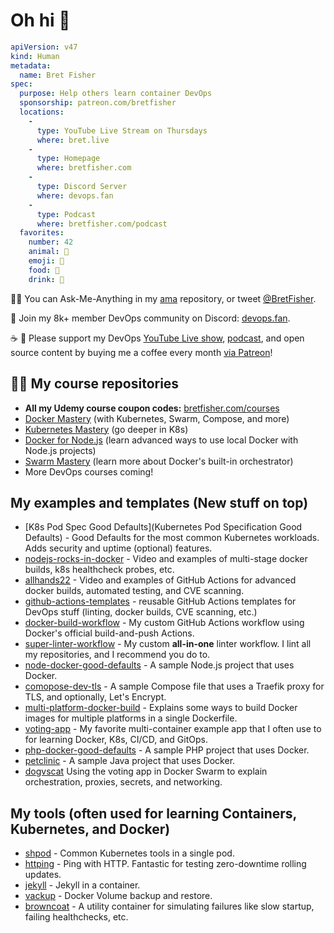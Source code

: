 # Oh hi 👋

```yaml
apiVersion: v47
kind: Human
metadata:
  name: Bret Fisher
spec:
  purpose: Help others learn container DevOps
  sponsorship: patreon.com/bretfisher
  locations:
    - 
      type: YouTube Live Stream on Thursdays
      where: bret.live
    - 
      type: Homepage
      where: bretfisher.com
    - 
      type: Discord Server
      where: devops.fan
    -
      type: Podcast
      where: bretfisher.com/podcast
  favorites:
    number: 42
    animal: 🐶
    emoji: 🤦
    food: 🥩
    drink: 🥃
```

🙋‍♀️ You can Ask-Me-Anything in my [ama](https://github.com/BretFisher/ama) repository, or tweet [@BretFisher](https://twitter.com/BretFisher).

💬 Join my 8k+ member DevOps community on Discord: [devops.fan](https://devops.fan/).

☕️ 🤑 Please support my DevOps [YouTube Live show](https://bret.live), [podcast](https://www.bretfisher.com/podcast), and open source content by buying me a coffee every month [via Patreon](https://patreon.com/bretfisher)!

## 🧑‍🏫 My course repositories

- **All my Udemy course coupon codes:** [bretfisher.com/courses](https://bretfisher.com/courses)
- [Docker Mastery](https://github.com/BretFisher/udemy-docker-mastery) (with Kubernetes, Swarm, Compose, and more)
- [Kubernetes Mastery](https://github.com/BretFisher/kubernetes-mastery) (go deeper in K8s)
- [Docker for Node.js](https://github.com/BretFisher/docker-mastery-for-nodejs) (learn advanced ways to use local Docker with Node.js projects)
- [Swarm Mastery]((https://github.com/BretFisher/udemy-docker-mastery)) (learn more about Docker's built-in orchestrator)
- More DevOps courses coming!

## My examples and templates (New stuff on top)

- [K8s Pod Spec Good Defaults](Kubernetes Pod Specification Good Defaults) - Good Defaults for the most common Kubernetes workloads. Adds security and uptime (optional) features.
- [nodejs-rocks-in-docker](https://github.com/BretFisher/nodejs-rocks-in-docker) -
Video and examples of multi-stage docker builds, k8s healthcheck probes, etc.
- [allhands22](https://github.com/BretFisher/allhands22) -
Video and examples of GitHub Actions for advanced docker builds, automated testing, and CVE scanning.
- [github-actions-templates](https://github.com/BretFisher/github-actions-templates) -
reusable GitHub Actions templates for DevOps stuff (linting, docker builds, CVE scanning, etc.)
- [docker-build-workflow](https://github.com/BretFisher/docker-build-workflow) -
My custom GitHub Actions workflow using Docker's official build-and-push Actions.
- [super-linter-workflow](https://github.com/BretFisher/super-linter-workflow) -
My custom **all-in-one** linter workflow. I lint all my repositories, and I recommend you do to.
- [node-docker-good-defaults](https://github.com/BretFisher/node-docker-good-defaults) -
A sample Node.js project that uses Docker.
- [comopose-dev-tls](https://github.com/BretFisher/compose-dev-tls) -
A sample Compose file that uses a Traefik proxy for TLS, and optionally, Let's Encrypt.
- [multi-platform-docker-build](https://github.com/BretFisher/multi-platform-docker-build) -
Explains some ways to build Docker images for multiple platforms in a single Dockerfile.
- [voting-app](https://github.com/BretFisher/example-voting-app) -
My favorite multi-container example app that I often use to for learning Docker, K8s, CI/CD, and GitOps.
- [php-docker-good-defaults](https://github.com/BretFisher/php-docker-good-defaults) -
A sample PHP project that uses Docker.
- [petclinic](https://github.com/BretFisher/petclinic) -
A sample Java project that uses Docker.
- [dogvscat](https://github.com/BretFisher/dogvscat)
Using the voting app in Docker Swarm to explain orchestration, proxies, secrets, and networking.

## My tools (often used for learning Containers, Kubernetes, and Docker)

- [shpod](https://github.com/BretFisher/shpod) -
Common Kubernetes tools in a single pod.
- [httping](https://github.com/BretFisher/httping-docker) -
Ping with HTTP. Fantastic for testing zero-downtime rolling updates.
- [jekyll](https://github.com/BretFisher/jekyll-serve) -
Jekyll in a container.
- [vackup](https://github.com/BretFisher/docker-vackup) -
Docker Volume backup and restore.
- [browncoat](https://github.com/BretFisher/browncoat) -
A utility container for simulating failures like slow startup, failing healthchecks, etc.
